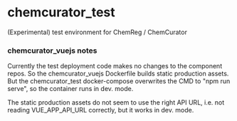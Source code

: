 # chemcurator_test

(Experimental) test environment for ChemReg / ChemCurator

### chemcurator_vuejs notes

Currently the test deployment code makes no changes to the component repos.  So
the chemcurator_vuejs Dockerfile builds static production assets.  But the
chemcurator_test docker-compose overwrites the CMD to "npm run serve", so the
container runs in dev. mode.

The static production assets do not seem to use the right API URL, i.e. not
reading VUE_APP_API_URL correctly, but it works in dev. mode.
